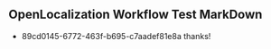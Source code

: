 ## OpenLocalization Workflow Test MarkDown
* 89cd0145-6772-463f-b695-c7aadef81e8a 
thanks!<!--HONumber=Mar16_HO2-->
